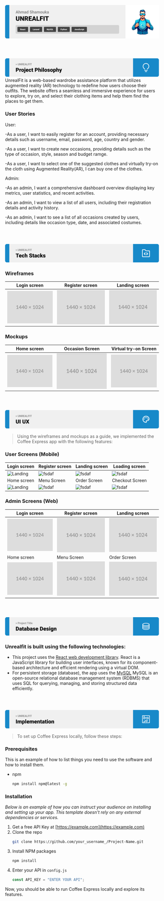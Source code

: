 <img src="./Readme/title1.svg"/>

<br><br>

<!-- project philosophy -->
<img src="./Readme/title2.svg"/>
UnrealFit is a web-based wardrobe assistance platform that utilizes augmented reality (AR) technology to redefine how users choose their outfits. The website offers a seamless and immersive experience for users to explore, try on, and select their clothing items and help them find the places to get them.

### User Stories

User:

-As a user, I want to easily register for an account, providing necessary details such as username, email, password, age, country and gender.

-As a user, I want to create new occasions, providing details such as the type of occasion, style, season and budget ramge.

-As a user, I want to select one of the suggested clothes and virtually try-on the cloth using Augmented Reality(AR), I can buy one of the clothes.

Admin:

-As an admin, I want a comprehensive dashboard overview displaying key metrics, user statistics, and recent activities.

-As an admin, I want to view a list of all users, including their registration details and activity history.

-As an admin, I want to see a list of all occasions created by users, including details like occasion type, date, and associated costumes.

<br><br>

<!-- Prototyping -->
<img src="./Readme/title3.svg"/>

### Wireframes

| Login screen                            | Register screen                       | Landing screen                        |
| --------------------------------------- | ------------------------------------- | ------------------------------------- |
| ![Landing](./readme/demo/1440x1024.png) | ![fsdaf](./readme/demo/1440x1024.png) | ![fsdaf](./readme/demo/1440x1024.png) |

### Mockups

| Home screen                             | Occasion Screen                       | Virtual try-on Screen                 |
| --------------------------------------- | ------------------------------------- | ------------------------------------- |
| ![Landing](./readme/demo/1440x1024.png) | ![fsdaf](./readme/demo/1440x1024.png) | ![fsdaf](./readme/demo/1440x1024.png) |

<br><br>

<!-- Implementation -->
<img src="./Readme/title4.svg"/>

> Using the wireframes and mockups as a guide, we implemented the Coffee Express app with the following features:

### User Screens (Mobile)

| Login screen                              | Register screen                         | Landing screen                          | Loading screen                          |
| ----------------------------------------- | --------------------------------------- | --------------------------------------- | --------------------------------------- |
| ![Landing](https://placehold.co/900x1600) | ![fsdaf](https://placehold.co/900x1600) | ![fsdaf](https://placehold.co/900x1600) | ![fsdaf](https://placehold.co/900x1600) |
| Home screen                               | Menu Screen                             | Order Screen                            | Checkout Screen                         |
| ![Landing](https://placehold.co/900x1600) | ![fsdaf](https://placehold.co/900x1600) | ![fsdaf](https://placehold.co/900x1600) | ![fsdaf](https://placehold.co/900x1600) |

### Admin Screens (Web)

| Login screen                            | Register screen                       | Landing screen                        |
| --------------------------------------- | ------------------------------------- | ------------------------------------- |
| ![Landing](./readme/demo/1440x1024.png) | ![fsdaf](./readme/demo/1440x1024.png) | ![fsdaf](./readme/demo/1440x1024.png) |
| Home screen                             | Menu Screen                           | Order Screen                          |
| ![Landing](./readme/demo/1440x1024.png) | ![fsdaf](./readme/demo/1440x1024.png) | ![fsdaf](./readme/demo/1440x1024.png) |

<br><br>

<!-- Tech stack -->
<img src="./Readme/title5.svg"/>

### Unrealfit is built using the following technologies:

- This project uses the [React web development library](https://react.dev/). React is a JavaScript library for building user interfaces, known for its component-based architecture and efficient rendering using a virtual DOM.
- For persistent storage (database), the app uses the [MySQL](https://www.mysql.com/) MySQL is an open-source relational database management system (RDBMS) that uses SQL for querying, managing, and storing structured data efficiently.

<br><br>

<!-- How to run -->
<img src="./Readme/title6.svg"/>

> To set up Coffee Express locally, follow these steps:

### Prerequisites

This is an example of how to list things you need to use the software and how to install them.

- npm
  ```sh
  npm install npm@latest -g
  ```

### Installation

_Below is an example of how you can instruct your audience on installing and setting up your app. This template doesn't rely on any external dependencies or services._

1. Get a free API Key at [https://example.com](https://example.com)
2. Clone the repo
   ```sh
   git clone https://github.com/your_username_/Project-Name.git
   ```
3. Install NPM packages
   ```sh
   npm install
   ```
4. Enter your API in `config.js`
   ```js
   const API_KEY = "ENTER YOUR API";
   ```

Now, you should be able to run Coffee Express locally and explore its features.
